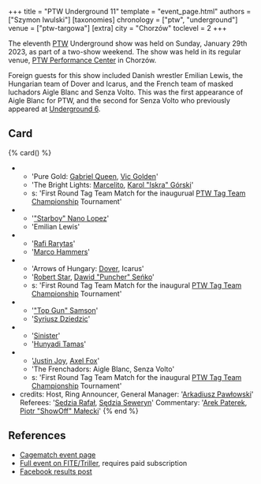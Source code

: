 +++
title = "PTW Underground 11"
template = "event_page.html"
authors = ["Szymon Iwulski"]
[taxonomies]
chronology = ["ptw", "underground"]
venue = ["ptw-targowa"]
[extra]
city = "Chorzów"
toclevel = 2
+++

The eleventh [PTW](@/o/ptw.md) Underground show was held on Sunday, January 29th 2023, as part of a two-show weekend.
The show was held in its regular venue, [PTW Performance Center](@/v/ptw-targowa.md) in Chorzów.

Foreign guests for this show included Danish wrestler Emilian Lewis, the Hungarian team of Dover and Icarus, and the French team of masked luchadors Aigle Blanc and Senza Volto.
This was the first appearance of Aigle Blanc for PTW, and the second for Senza Volto who previously appeared at [Underground 6](@/e/ptw/2022-06-26-ptw-underground-6.md).

## Card

{% card() %}
- - 'Pure Gold: [Gabriel Queen](@/w/gabriel-queen.md), [Vic Golden](@/w/vic-golden.md)'
  - 'The Bright Lights: [Marcelito](@/w/marcelito.md), [Karol "Iskra" Górski](@/w/iskra.md)'
  - s: 'First Round Tag Team Match for the inaugurual [PTW Tag Team Championship](@/c/ptw-tag-team-championship.md) Tournament'
- - '["Starboy" Nano Lopez](@/w/nano-lopez.md)'
  - 'Emilian Lewis'
- - '[Rafi Rarytas](@/w/rafi.md)'
  - '[Marco Hammers](@/w/marco-hammers.md)'
- - 'Arrows of Hungary: [Dover](@/w/dover.md), Icarus'
  - '[Robert Star](@/w/robert-star.md), [Dawid "Puncher" Seńko](@/w/puncher.md)'
  - s: 'First Round Tag Team Match for the inaugural [PTW Tag Team Championship](@/c/ptw-tag-team-championship.md) Tournament'
- - '["Top Gun" Samson](@/w/samson.md)'
  - '[Syriusz Dziedzic](@/w/dziedzic.md)'
- - '[Sinister](@/w/sinister.md)'
  - '[Hunyadi Tamas](@/w/hunyadi-tamas.md)'
- - '[Justin Joy](@/w/justin-joy.md), [Axel Fox](@/w/axel-fox.md)'
  - 'The Frenchadors: Aigle Blanc, Senza Volto'
  - s: 'First Round Tag Team Match for the inaugural [PTW Tag Team Championship](@/c/ptw-tag-team-championship.md) Tournament'
- credits:
    Host, Ring Announcer, General Manager: '[Arkadiusz Pawłowski](@/w/pan-pawlowski.md)'
    Referees: '[Sędzia Rafał](@/w/alex-brave.md), [Sędzia Seweryn](@/w/sedzia-seweryn.md)'
    Commentary: '[Arek Paterek](@/w/arek-paterek.md), [Piotr "ShowOff" Małecki](@/w/piotr-malecki.md)'
{% end %}

## References

* [Cagematch event page](https://www.cagematch.net/?id=1&nr=358862)
* [Full event on FITE/Triller](https://www.trillertv.com/watch/kinguin-ptw-underground-11/2pcen/), requires paid subscription
* [Facebook results post](https://www.facebook.com/PrimeTimeWrestlingPL/posts/pfbid01ExvLYwtrpoPcbmqFNt1Tr8ZK8dbzftAzSCn6KBzVPjNkDsTrkJEnpFKBmT5gEPWl)
